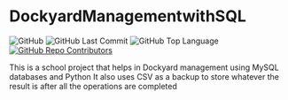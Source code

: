 # DockyardManagementwithSQL
![GitHub](https://img.shields.io/github/license/PriyanjanMitra/DockyardManagementwithSQL?logo=Github)
![GitHub Last Commit](https://img.shields.io/github/last-commit/PriyanjanMitra/DockyardManagementwithSQL)
![GitHub Top Language](https://img.shields.io/github/languages/top/PriyanjanMitra/JarvisAssistant)
[![GitHub Repo Contributors](https://img.shields.io/github/contributors-anon/PriyanjanMitra/DockyardManagementwithSQL?style=flat&logo=github&logoColor=whitesmoke&label=Contributors)](https://github.com/EbookFoundation/free-programming-books/graphs/contributors) 

This is a school project that helps in Dockyard management using MySQL databases and Python
It also uses CSV as a backup to store whatever the result is after all the operations are completed
